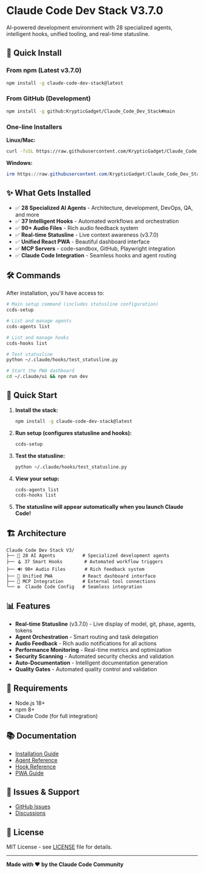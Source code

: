 # Claude Code Dev Stack V3.7.0

AI-powered development environment with 28 specialized agents, intelligent hooks, unified tooling, and real-time statusline.

## 🚀 Quick Install

### From npm (Latest v3.7.0)
```bash
npm install -g claude-code-dev-stack@latest
```

### From GitHub (Development)
```bash
npm install -g github:KrypticGadget/Claude_Code_Dev_Stack#main
```

### One-line Installers
**Linux/Mac:**
```bash
curl -fsSL https://raw.githubusercontent.com/KrypticGadget/Claude_Code_Dev_Stack/feature/v3-dev/install.sh | bash
```

**Windows:**
```powershell
irm https://raw.githubusercontent.com/KrypticGadget/Claude_Code_Dev_Stack/feature/v3-dev/install.ps1 | iex
```

## ✨ What Gets Installed

- ✅ **28 Specialized AI Agents** - Architecture, development, DevOps, QA, and more
- ✅ **37 Intelligent Hooks** - Automated workflows and orchestration
- ✅ **90+ Audio Files** - Rich audio feedback system
- ✅ **Real-time Statusline** - Live context awareness (v3.7.0)
- ✅ **Unified React PWA** - Beautiful dashboard interface
- ✅ **MCP Servers** - code-sandbox, GitHub, Playwright integration
- ✅ **Claude Code Integration** - Seamless hooks and agent routing

## 🛠️ Commands

After installation, you'll have access to:

```bash
# Main setup command (includes statusline configuration)
ccds-setup

# List and manage agents
ccds-agents list

# List and manage hooks  
ccds-hooks list

# Test statusline
python ~/.claude/hooks/test_statusline.py

# Start the PWA dashboard
cd ~/.claude/ui && npm run dev
```

## 🎯 Quick Start

1. **Install the stack:**
   ```bash
   npm install -g claude-code-dev-stack@latest
   ```

2. **Run setup (configures statusline and hooks):**
   ```bash
   ccds-setup
   ```

3. **Test the statusline:**
   ```bash
   python ~/.claude/hooks/test_statusline.py
   ```

4. **View your setup:**
   ```bash
   ccds-agents list
   ccds-hooks list
   ```

5. **The statusline will appear automatically when you launch Claude Code!**

## 🏗️ Architecture

```
Claude Code Dev Stack V3/
├── 🤖 28 AI Agents          # Specialized development agents
├── 🪝 37 Smart Hooks        # Automated workflow triggers
├── 🔊 90+ Audio Files       # Rich feedback system
├── 🎨 Unified PWA           # React dashboard interface
├── 🔌 MCP Integration       # External tool connections
└── ⚙️  Claude Code Config   # Seamless integration
```

## 📊 Features

- **Real-time Statusline** (v3.7.0) - Live display of model, git, phase, agents, tokens
- **Agent Orchestration** - Smart routing and task delegation
- **Audio Feedback** - Rich audio notifications for all actions
- **Performance Monitoring** - Real-time metrics and optimization
- **Security Scanning** - Automated security checks and validation
- **Auto-Documentation** - Intelligent documentation generation
- **Quality Gates** - Automated quality control and validation

## 🔧 Requirements

- Node.js 18+
- npm 8+
- Claude Code (for full integration)

## 📚 Documentation

- [Installation Guide](docs/installation.md)
- [Agent Reference](docs/agents.md)
- [Hook Reference](docs/hooks.md)
- [PWA Guide](docs/pwa.md)

## 🐛 Issues & Support

- [GitHub Issues](https://github.com/KrypticGadget/Claude_Code_Dev_Stack/issues)
- [Discussions](https://github.com/KrypticGadget/Claude_Code_Dev_Stack/discussions)

## 📄 License

MIT License - see [LICENSE](LICENSE) file for details.

---

**Made with ❤️ by the Claude Code Community**
